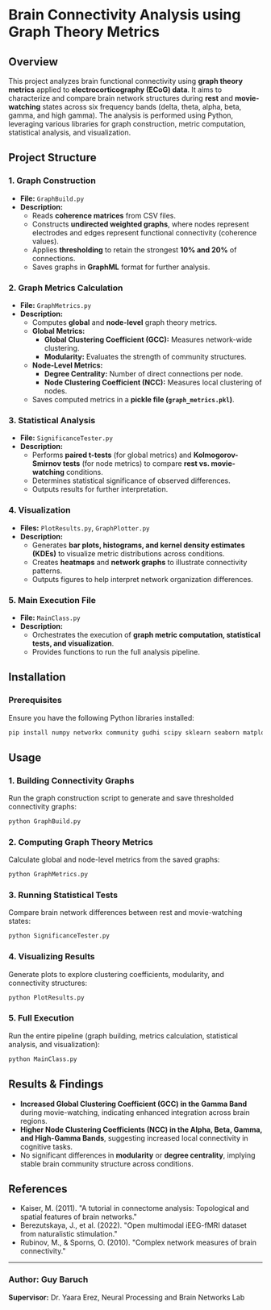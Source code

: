 # Brain Connectivity Analysis using Graph Theory Metrics

## Overview
This project analyzes brain functional connectivity using **graph theory metrics** applied to **electrocorticography (ECoG) data**. It aims to characterize and compare brain network structures during **rest** and **movie-watching** states across six frequency bands (delta, theta, alpha, beta, gamma, and high gamma). The analysis is performed using Python, leveraging various libraries for graph construction, metric computation, statistical analysis, and visualization.

## Project Structure

### 1. **Graph Construction**
- **File:** `GraphBuild.py`
- **Description:**
  - Reads **coherence matrices** from CSV files.
  - Constructs **undirected weighted graphs**, where nodes represent electrodes and edges represent functional connectivity (coherence values).
  - Applies **thresholding** to retain the strongest **10% and 20%** of connections.
  - Saves graphs in **GraphML** format for further analysis.

### 2. **Graph Metrics Calculation**
- **File:** `GraphMetrics.py`
- **Description:**
  - Computes **global** and **node-level** graph theory metrics.
  - **Global Metrics:**
    - **Global Clustering Coefficient (GCC):** Measures network-wide clustering.
    - **Modularity:** Evaluates the strength of community structures.
  - **Node-Level Metrics:**
    - **Degree Centrality:** Number of direct connections per node.
    - **Node Clustering Coefficient (NCC):** Measures local clustering of nodes.
  - Saves computed metrics in a **pickle file (`graph_metrics.pkl`)**.

### 3. **Statistical Analysis**
- **File:** `SignificanceTester.py`
- **Description:**
  - Performs **paired t-tests** (for global metrics) and **Kolmogorov-Smirnov tests** (for node metrics) to compare **rest vs. movie-watching** conditions.
  - Determines statistical significance of observed differences.
  - Outputs results for further interpretation.

### 4. **Visualization**
- **Files:** `PlotResults.py`, `GraphPlotter.py`
- **Description:**
  - Generates **bar plots, histograms, and kernel density estimates (KDEs)** to visualize metric distributions across conditions.
  - Creates **heatmaps** and **network graphs** to illustrate connectivity patterns.
  - Outputs figures to help interpret network organization differences.

### 5. **Main Execution File**
- **File:** `MainClass.py`
- **Description:**
  - Orchestrates the execution of **graph metric computation, statistical tests, and visualization**.
  - Provides functions to run the full analysis pipeline.

## Installation
### Prerequisites
Ensure you have the following Python libraries installed:
```bash
pip install numpy networkx community gudhi scipy sklearn seaborn matplotlib pyvis pandas
```

## Usage
### 1. **Building Connectivity Graphs**
Run the graph construction script to generate and save thresholded connectivity graphs:
```bash
python GraphBuild.py
```

### 2. **Computing Graph Theory Metrics**
Calculate global and node-level metrics from the saved graphs:
```bash
python GraphMetrics.py
```

### 3. **Running Statistical Tests**
Compare brain network differences between rest and movie-watching states:
```bash
python SignificanceTester.py
```

### 4. **Visualizing Results**
Generate plots to explore clustering coefficients, modularity, and connectivity structures:
```bash
python PlotResults.py
```

### 5. **Full Execution**
Run the entire pipeline (graph building, metrics calculation, statistical analysis, and visualization):
```bash
python MainClass.py
```

## Results & Findings
- **Increased Global Clustering Coefficient (GCC) in the Gamma Band** during movie-watching, indicating enhanced integration across brain regions.
- **Higher Node Clustering Coefficients (NCC) in the Alpha, Beta, Gamma, and High-Gamma Bands**, suggesting increased local connectivity in cognitive tasks.
- No significant differences in **modularity** or **degree centrality**, implying stable brain community structure across conditions.

## References
- Kaiser, M. (2011). "A tutorial in connectome analysis: Topological and spatial features of brain networks."
- Berezutskaya, J., et al. (2022). "Open multimodal iEEG-fMRI dataset from naturalistic stimulation."
- Rubinov, M., & Sporns, O. (2010). "Complex network measures of brain connectivity."

---
### **Author:** Guy Baruch  
**Supervisor:** Dr. Yaara Erez, Neural Processing and Brain Networks Lab


